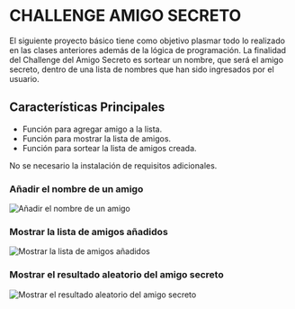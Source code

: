 # CHALLENGE AMIGO SECRETO
El siguiente proyecto básico tiene como objetivo plasmar todo lo realizado en las clases anteriores además de la lógica de programación.
La finalidad del Challenge del Amigo Secreto es sortear un nombre, que será el amigo secreto, dentro de una lista de nombres que han sido ingresados por el usuario.

## Características Principales
- Función para agregar amigo a la lista.
- Función para mostrar la lista de amigos.
- Función para sortear la lista de amigos creada.

No se necesario la instalación de requisitos adicionales.

### Añadir el nombre de un amigo
![Añadir el nombre de un amigo](https://i.imgur.com/jPfVIdx.png)

### Mostrar la lista de amigos añadidos
![Mostrar la lista de amigos añadidos](https://i.imgur.com/F0BN6E6.png)

### Mostrar el resultado aleatorio del amigo secreto
![Mostrar el resultado aleatorio del amigo secreto](https://i.imgur.com/e956Ve4.png)